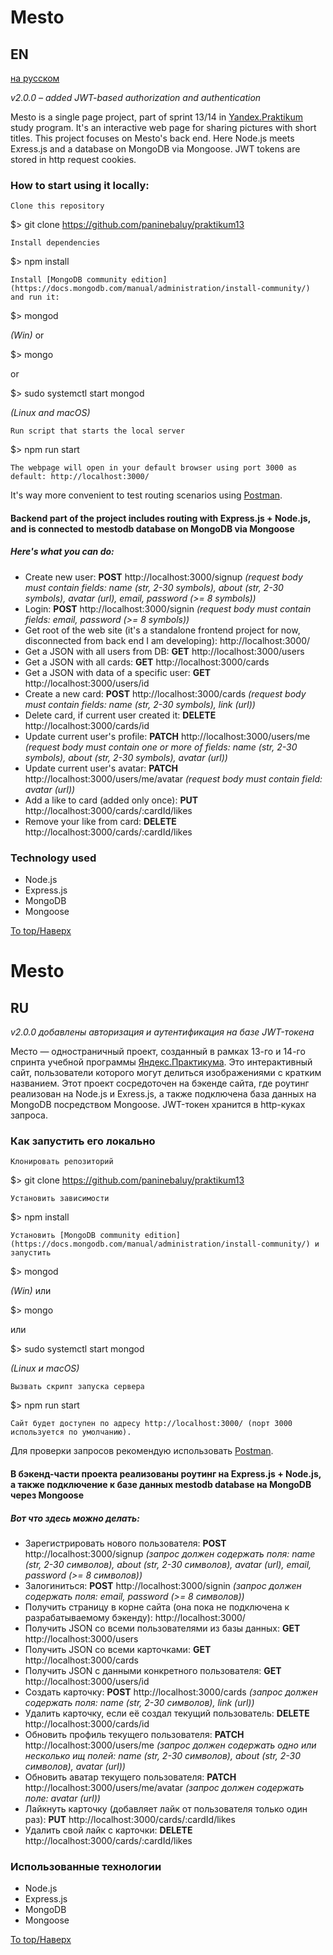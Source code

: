 # Mesto
## EN
[на русском](#ru)

_v2.0.0 &ndash; added JWT-based authorization and authentication_

Mesto is a single page project, part of sprint 13/14 in [Yandex.Praktikum](https://praktikum.yandex.ru/profile/web-developer/) study program.
It's an interactive web page for sharing pictures with short titles.
This project focuses on Mesto's back end. Here Node.js meets Exress.js and a database on MongoDB via Mongoose. 
JWT tokens are stored in http request cookies.

### How to start using it locally:

    Clone this repository

$> git clone https://github.com/paninebaluy/praktikum13

    Install dependencies

$> npm install

    Install [MongoDB community edition](https://docs.mongodb.com/manual/administration/install-community/) and run it:

$> mongod

_(Win)_
or

$> mongo

or

$> sudo systemctl start mongod

_(Linux and macOS)_

    Run script that starts the local server

$> npm run start

    The webpage will open in your default browser using port 3000 as default: http://localhost:3000/ 

It's way more convenient to test routing scenarios using [Postman](https://www.postman.com/).

#### Backend part of the project includes routing with Express.js + Node.js, and is connected to mestodb database on MongoDB via Mongoose
##### Here's what you can do:

+ Create new user: **POST** http://localhost:3000/signup *(request body must contain fields: name (str, 2-30 symbols), about (str, 2-30 symbols), avatar (url), email, password (>= 8 symbols))*
+ Login: **POST** http://localhost:3000/signin *(request body must contain fields: email, password (>= 8 symbols))*
+ Get root of the web site (it's a standalone frontend project for now, disconnected from back end I am developing): http://localhost:3000/
+ Get a JSON with all users from DB: **GET** http://localhost:3000/users
+ Get a JSON with all cards: **GET** http://localhost:3000/cards
+ Get a JSON with data of a specific user: **GET** http://localhost:3000/users/id
+ Create a new card: **POST** http://localhost:3000/cards *(request body must contain fields: name (str, 2-30 symbols), link (url))*
+ Delete card, if current user created it: **DELETE** http://localhost:3000/cards/id
+ Update current user's profile: **PATCH** http://localhost:3000/users/me *(request body must contain one or more of fields: name (str, 2-30 symbols), about (str, 2-30 symbols), avatar (url))*
+ Update current user's avatar: **PATCH** http://localhost:3000/users/me/avatar *(request body must contain field: avatar (url))*
+ Add a like to card (added only once): **PUT** http://localhost:3000/cards/:cardId/likes
+ Remove your like from card: **DELETE** http://localhost:3000/cards/:cardId/likes

### Technology used
+ Node.js
+ Express.js
+ MongoDB
+ Mongoose

[To top/Наверх](#Mesto)

# Mesto
## RU

_v2.0.0 добавлены авторизация и аутентификация на базе JWT-токена_

Место &mdash; одностраничный проект, созданный в рамках 13-го и 14-го спринта учебной программы [Яндекс.Практикума](https://praktikum.yandex.ru/profile/web-developer/). Это интерактивный сайт, пользователи которого могут делиться изображениями с кратким названием.
Этот проект сосредоточен на бэкенде сайта, где роутинг реализован на Node.js и Exress.js, а также подключена база данных на MongoDB посредством Mongoose.
JWT-токен хранится в http-куках запроса. 

### Как запустить его локально

    Клонировать репозиторий

$> git clone https://github.com/paninebaluy/praktikum13

    Установить зависимости

$> npm install

    Установить [MongoDB community edition](https://docs.mongodb.com/manual/administration/install-community/) и запустить

$> mongod

_(Win)_
или

$> mongo

или

$> sudo systemctl start mongod

_(Linux и macOS)_

    Вызвать скрипт запуска сервера

$> npm run start

    Сайт будет доступен по адресу http://localhost:3000/ (порт 3000 используется по умолчанию).

Для проверки запросов рекомендую использовать [Postman](https://www.postman.com/).
   
#### В бэкенд-части проекта реализованы роутинг на Express.js + Node.js, а также подключение к базе данных mestodb database на MongoDB через Mongoose
##### Вот что здесь можно делать:

+ Зарегистрировать нового пользователя: **POST** http://localhost:3000/signup *(запрос должен содержать поля: name (str, 2-30 символов), about (str, 2-30 символов), avatar (url), email, password (>= 8 символов))*
+ Залогиниться: **POST** http://localhost:3000/signin *(запрос должен содержать поля: email, password (>= 8 символов))*
+ Получить страницу в корне сайта (она пока не подключена к разрабатываемому бэкенду): http://localhost:3000/
+ Получить JSON со всеми пользователями из базы данных: **GET** http://localhost:3000/users
+ Получить JSON со всеми карточками: **GET** http://localhost:3000/cards
+ Получить JSON с данными конкретного пользователя: **GET** http://localhost:3000/users/id
+ Создать карточку: **POST** http://localhost:3000/cards *(запрос должен содержать поля: name (str, 2-30 символов), link (url))*
+ Удалить карточку, если её создал текущий пользователь: **DELETE** http://localhost:3000/cards/id
+ Обновить профиль текущего пользователя: **PATCH** http://localhost:3000/users/me *(запрос должен содержать одно или несколько ищ полей: name (str, 2-30 символов), about (str, 2-30 символов), avatar (url))*
+ Обновить аватар текущего пользователя: **PATCH** http://localhost:3000/users/me/avatar *(запрос должен содержать поле: avatar (url))*
+ Лайкнуть карточку (добавляет лайк от пользователя только один раз): **PUT** http://localhost:3000/cards/:cardId/likes
+ Удалить свой лайк с карточки: **DELETE** http://localhost:3000/cards/:cardId/likes

### Использованные технологии
+ Node.js
+ Express.js
+ MongoDB
+ Mongoose

[To top/Наверх](#Mesto)
